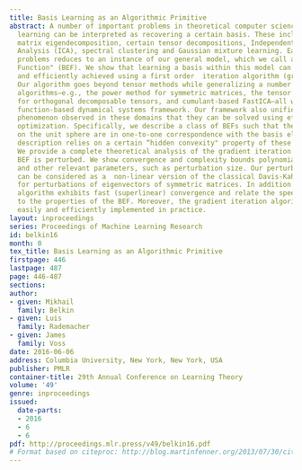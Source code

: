 ```yaml
---
title: Basis Learning as an Algorithmic Primitive
abstract: A number of important problems in theoretical computer science and machine
  learning can be interpreted as recovering a certain basis. These include  symmetric
  matrix eigendecomposition, certain tensor decompositions, Independent Component
  Analysis (ICA), spectral clustering and Gaussian mixture learning. Each of these
  problems reduces to an instance of our general model, which we call a “Basis Encoding
  Function" (BEF). We show that learning a basis within this model can then be provably
  and efficiently achieved using a first order  iteration algorithm (gradient iteration).
  Our algorithm goes beyond tensor methods while generalizing a number of existing
  algorithms—e.g., the power method for symmetric matrices, the tensor power iteration
  for orthogonal decomposable tensors, and cumulant-based FastICA—all within a broader
  function-based dynamical systems framework. Our framework also unifies the unusual
  phenomenon observed in these domains that they can be solved using efficient non-convex
  optimization. Specifically, we describe a class of BEFs such that their local maxima
  on the unit sphere are in one-to-one correspondence with the basis elements. This
  description relies on a certain “hidden convexity" property of these functions.
  We provide a complete theoretical analysis of the gradient iteration even when the
  BEF is perturbed. We show convergence and complexity bounds polynomial in dimension
  and other relevant parameters, such as perturbation size. Our perturbation results
  can be considered as a  non-linear version of the classical Davis-Kahan theorem
  for perturbations of eigenvectors of symmetric matrices. In addition we show that   our
  algorithm exhibits fast (superlinear) convergence and relate the speed of convergence
  to the properties of the BEF. Moreover, the gradient iteration algorithm can be
  easily and efficiently implemented in practice.
layout: inproceedings
series: Proceedings of Machine Learning Research
id: belkin16
month: 0
tex_title: Basis Learning as an Algorithmic Primitive
firstpage: 446
lastpage: 487
page: 446-487
sections: 
author:
- given: Mikhail
  family: Belkin
- given: Luis
  family: Rademacher
- given: James
  family: Voss
date: 2016-06-06
address: Columbia University, New York, New York, USA
publisher: PMLR
container-title: 29th Annual Conference on Learning Theory
volume: '49'
genre: inproceedings
issued:
  date-parts:
  - 2016
  - 6
  - 6
pdf: http://proceedings.mlr.press/v49/belkin16.pdf
# Format based on citeproc: http://blog.martinfenner.org/2013/07/30/citeproc-yaml-for-bibliographies/
---
```

